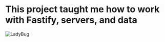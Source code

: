 <h1>This project taught me how to work with Fastify, servers, and data</h1>

  ![LadyBug](https://avatars.mds.yandex.net/i?id=e67c20f98bdc512c5d3bc20c140f8fac-5719595-images-taas-consumers&n=27&h=480&w=480)

